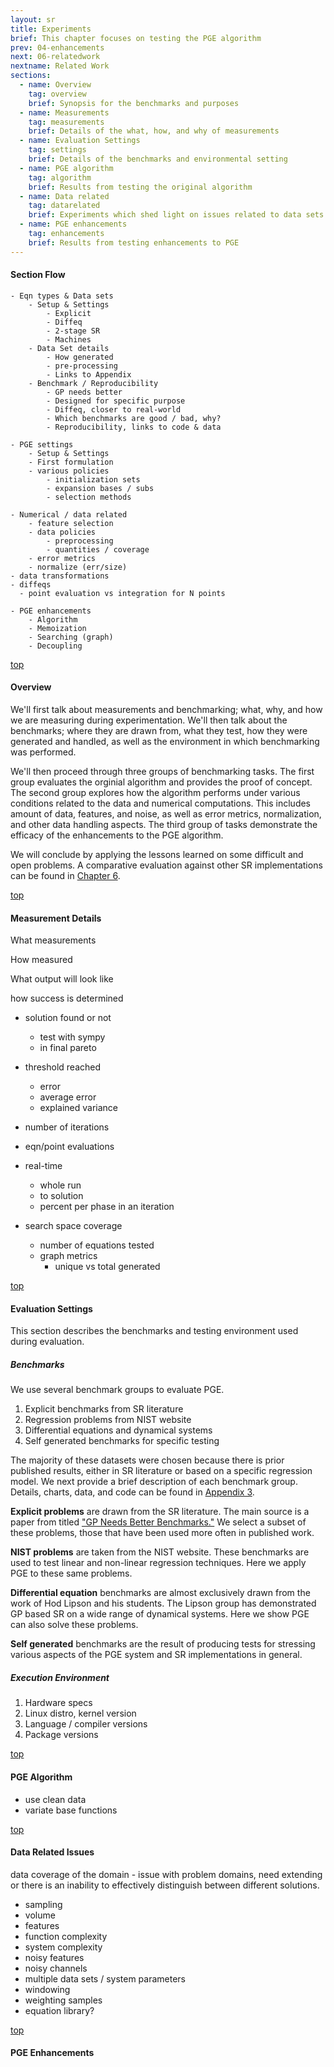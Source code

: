 ```yaml
---
layout: sr
title: Experiments
brief: This chapter focuses on testing the PGE algorithm
prev: 04-enhancements
next: 06-relatedwork
nextname: Related Work
sections:
  - name: Overview
    tag: overview
    brief: Synopsis for the benchmarks and purposes
  - name: Measurements
    tag: measurements
    brief: Details of the what, how, and why of measurements
  - name: Evaluation Settings
    tag: settings
    brief: Details of the benchmarks and environmental setting
  - name: PGE algorithm
    tag: algorithm
    brief: Results from testing the original algorithm
  - name: Data related
    tag: datarelated
    brief: Experiments which shed light on issues related to data sets and their handling
  - name: PGE enhancements
    tag: enhancements
    brief: Results from testing enhancements to PGE
---
```


#### Section Flow

	- Eqn types & Data sets
		- Setup & Settings
			- Explicit
			- Diffeq
			- 2-stage SR
			- Machines
		- Data Set details
			- How generated
			- pre-processing
			- Links to Appendix
		- Benchmark / Reproducibility
			- GP needs better
			- Designed for specific purpose
			- Diffeq, closer to real-world
			- Which benchmarks are good / bad, why?
			- Reproducibility, links to code & data

	- PGE settings
		- Setup & Settings
		- First formulation
		- various policies
			- initialization sets
			- expansion bases / subs
			- selection methods

	- Numerical / data related
		- feature selection
		- data policies 
			- preprocessing
			- quantities / coverage
		- error metrics
		- normalize (err/size)
    - data transformations
    - diffeqs
      - point evaluation vs integration for N points

	- PGE enhancements
		- Algorithm
		- Memoization
		- Searching (graph)
		- Decoupling


		  







<div id="overview"></div>
<a class="right" href="#top">top</a>

#### Overview


We'll first talk about measurements and benchmarking;
  what, why, and how we are measuring during experimentation.
We'll then talk about the benchmarks;
  where they are drawn from,
  what they test,
  how they were generated and handled,
  as well as the environment in which benchmarking was performed.

We'll then proceed through three groups of benchmarking tasks.
  The first group evaluates the orginial algorithm
   and provides the proof of concept.
  The second group explores 
   how the algorithm performs under various conditions
   related to the data and numerical computations.
   This includes amount of data, features, and noise,
   as well as error metrics, normalization, and
   other data handling aspects.
  The third group of tasks demonstrate the efficacy
   of the enhancements to the PGE algorithm.

We will conclude by applying the lessons learned on
 some difficult and open problems.
A comparative evaluation against other SR implementations
 can be found in [Chapter 6](/sr/06-comparison/).






<div id="measurements"></div>
<a class="right" href="#top">top</a>

#### Measurement Details

What measurements

How measured

What output will look like

how success is determined




- solution found or not
  - test with sympy
  - in final pareto
- threshold reached
  - error
  - average error
  - explained variance

- number of iterations
- eqn/point evaluations

- real-time
  - whole run
  - to solution
  - percent per phase in an iteration

- search space coverage
  - number of equations tested
  - graph metrics
    - unique vs total generated





<div id="settings"></div>
<a class="right" href="#top">top</a>

#### Evaluation Settings

This section describes the benchmarks
 and testing environment used during evaluation.

##### Benchmarks

We use several benchmark groups to evaluate PGE.

1. Explicit benchmarks from SR literature
1. Regression problems from NIST website
1. Differential equations and dynamical systems
1. Self generated benchmarks for specific testing

The majority of these datasets were chosen because
there is prior published results, either in
SR literature or based on a specific regression model.
We next provide a brief description of each
benchmark group. Details, charts, data, and code
can be found in [Appendix 3](/sr/A3-benchmarks/).

**Explicit problems** are drawn from the SR literature.
  The main source is a paper from titled
  ["GP Needs Better Benchmarks."](https://cs.gmu.edu/~sean/papers/gecco12benchmarks3.pdf)
  We select a subset of these problems,
  those that have been used more often in published work.

**NIST problems** are taken from the NIST website.
  These benchmarks are used to test linear and non-linear
  regression techniques. 
  Here we apply PGE to these same problems.

**Differential equation** benchmarks are almost exclusively
  drawn from the work of Hod Lipson and his students.
  The Lipson group has demonstrated GP based SR
  on a wide range of dynamical systems.
  Here we show PGE can also solve these problems.

**Self generated** benchmarks are the result of
  producing tests for stressing various aspects of
  the PGE system and SR implementations in general.




##### Execution Environment

1. Hardware specs
1. Linux distro, kernel version
1. Language / compiler versions
1. Package versions






<div id="algorithm"></div>
<a class="right" href="#top">top</a>

#### PGE Algorithm

- use clean data
- variate base functions


<div id="datarelated"></div>
<a class="right" href="#top">top</a>

#### Data Related Issues


data coverage of the domain -
issue with problem domains, need extending or
there is an inability to effectively distinguish
between different solutions.


- sampling
- volume
- features
- function complexity
- system complexity
- noisy features
- noisy channels
- multiple data sets / system parameters
- windowing
- weighting samples
- equation library?



<div id="enhancements"></div>
<a class="right" href="#top">top</a>

#### PGE Enhancements




